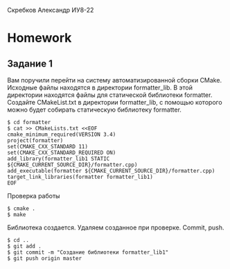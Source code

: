 Скребков Александр ИУ8-22
# Homework
## Задание 1
Вам поручили перейти на систему автоматизированной сборки CMake. Исходные файлы находятся в директории formatter_lib. В этой директории находятся файлы для статической библиотеки formatter. Создайте CMakeList.txt в директории formatter_lib, с помощью которого можно будет собирать статическую библиотеку formatter.

```ShellSession
$ cd formatter
$ cat >> CMakeLists.txt <<EOF
cmake_minimum_required(VERSION 3.4)
project(formatter)
set(CMAKE_CXX_STANDARD 11)
set(CMAKE_CXX_STANDARD_REQUIRED ON)
add_library(formatter_lib1 STATIC ${CMAKE_CURRENT_SOURCE_DIR}/formatter.cpp)
add_executable(formatter ${CMAKE_CURRENT_SOURCE_DIR}/formatter.cpp)
target_link_libraries(formatter formatter_lib1)
EOF
```
Проверка работы

```ShellSession
$ cmake .
$ make
```
Библиотека создается. Удаляем созданное при проверке. Commit, push.

```ShellSession
$ cd ..
$ git add .
$ git commit -m "Создание библиотеки formatter_lib1"
$ git push origin master
```
